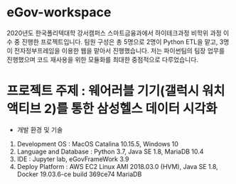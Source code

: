 # eGov-workspace

2020년도 한국폴리텍대학 강서캠퍼스 스마트금융과에서 하이테크과정 비학위 과정 이수 중 진행한 프로젝트입니다.
팀원 구성은 총 5명으로 2명이 Python ETL을 맡고, 3명이 전자정부프레임을 이용한 웹을 맡아서 진행했습니다.
저는 파이썬팀의 팀장 업무를 진행했으며 코드 재사용을 위한 모듈화를 최대한 중점적으로 다루었습니다.


# 프로젝트 주제 : 웨어러블 기기(갤럭시 워치 액티브 2)를 통한 삼성헬스 데이터 시각화

* 개발 환경 및 기술
1. Development OS : MacOS Catalina 10.15.5, Windows 10
2. Language and Database : Python 3.7, Java SE 1.8, MariaDB 10.4
3. IDE : Jupyter lab, eGovFrameWork 3.9
4. Deploy Platform : AWS EC2 Linux AMI 2018.03.0 (HVM), Java SE 1.8, Docker 19.03.6-ce build 369ce74 MariaDB
